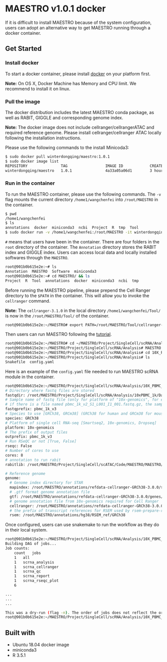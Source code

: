 # MAESTRO v1.0.1 docker

If it is difficult to install MAESTRO because of the system configuration, users can adopt an alternative way to get MAESTRO running through a docker container.

## Get Started

### Install docker

To start a docker container, please install [docker](https://docs.docker.com/install/) on your platform first. 

**Note:** On OS X, Docker Machine has Memory and CPU limit. We recommend to install it on linux.

### Pull the image

The docker distribution includes the latest MAESTRO conda package, as well as RABIT, GIGGLE and corresponding genome index.

**Note:** The docker image does not include cellranger/cellrangerATAC and required reference genome. Please install cellranger/cellranger ATAC locally following the installation instructions.

Please use the following commands to the install Minicoda3:

``` bash
$ sudo docker pull winterdongqing/maestro:1.0.1
$ sudo docker image list
REPOSITORY               TAG                 IMAGE ID            CREATED             SIZE
winterdongqing/maestro   1.0.1               4a33a05a06d1        3 hours ago         8.53GB
```

### Run in the container

To run the MAESTRO container, please use the following commands. The ```-v``` flag mounts the current directory ```/home1/wangchenfei``` into ```/root/MAESTRO``` in the container.

```bash
$ pwd
/home1/wangchenfei
$ ls
annotations  docker  miniconda3  ncbi  Project  R  tmp  Tool
$ sudo docker run -v /home1/wangchenfei:/root/MAESTRO -it winterdongqing/maestro:1.0.1
```

```#``` means that users have been in the container. There are four folders in the  ```root``` directory of the container. The ```Annotation``` directory stores the RABIT index and GIGGLE index. Users can access local data and locally installed softwares through the ```MAESTRO```.

```bash
root@901b0b615e2e:~# ls
Annotation  MAESTRO  Software  miniconda3
root@901b0b615e2e:~# cd MAESTRO/ && ls
Project  R  Tool  annotations  docker  miniconda3  ncbi  tmp
```

Before running the MAESTRO pipeline, please prepend the Cell Ranger directory to the ```$PATH``` in the container. This will allow you to invoke the ```cellranger``` command.

**Note:** The ```cellranger-3.1.0``` in the local directory ```/home1/wangchenfei/Tool/``` is now in the ```/root/MAESTRO/Tool/``` of the container.

```bash
root@901b0b615e2e:~/MAESTRO# export PATH=/root/MAESTRO/Tool/cellranger-3.1.0:$PATH
```

Then users can run MAESTRO following the [tutorial](../example/RNA_infrastructure_10x/RNA_infrastructure_10x.md).
```bash
root@901b0b615e2e:~/MAESTRO# cd ~/MAESTRO/Project/SingleCell/scRNA/Analysis/
root@901b0b615e2e:~/MAESTRO/Project/SingleCell/scRNA/Analysis# MAESTRO init -m scRNA -d 10X_PBMC_1k_docker
root@901b0b615e2e:~/MAESTRO/Project/SingleCell/scRNA/Analysis# cd 10X_PBMC_1k_docker
root@901b0b615e2e:~/MAESTRO/Project/SingleCell/scRNA/Analysis# ls
Snakefile  config.yaml
```

Here is an example of the ```config.yaml``` file needed to run MAESTRO scRNA module in the container.
```bash
root@901b0b615e2e:~/MAESTRO/Project/SingleCell/scRNA/Analysis/10X_PBMC_1k_docker# vi config.yaml
# Directory where fastq files are stored
fastqdir: /root/MAESTRO/Project/SingleCell/scRNA/Analysis/10xPBMC_1k/Data/pbmc_1k_v3_fastqs
# Sample name of fastq file (only for platform of "10x-genomics", for example,
# if there is a file named pbmc_1k_v2_S1_L001_I1_001.fastq.gz, the sample name is "pbmc_1k_v2". )
fastqprefix: pbmc_1k_v3
# Species to use [GRCh38, GRCm38] (GRCh38 for human and GRCm38 for mouse)
species: GRCh38
# Platform of single cell RNA-seq [Smartseq2, 10x-genomics, Dropseq]
platform: 10x-genomics
# The prefix of output files
outprefix: pbmc_1k_v3
# Run RSeQC or not [True, False]
rseqc: False
# Number of cores to use
cores: 8
# annotation to run rabit
rabitlib: /root/MAESTRO/Project/SingleCell/scATAC/Code/MAESTRO/MAESTRO/annotations/Rabit_lib

# Reference genome
genome:
  # Genome index directory for STAR
  mapindex: /root/MAESTRO/annotations/refdata-cellranger-GRCh38-3.0.0/star
  # .gtf format genome annotation file
  gtf: /root/MAESTRO/annotations/refdata-cellranger-GRCh38-3.0.0/genes/genes.gtf
  # genome annotation file from 10x-genomics required for Cell Ranger
  cellranger: /root/MAESTRO/annotations/refdata-cellranger-GRCh38-3.0.0
  # the prefix of transcript references for RSEM used by rsem-prepare-reference
  rsem: /root/MAESTRO/annotations/hg38/RSEM_ref/GRCh38
```

Once configured, users can use snakemake to run the workflow as they do in their local system.

```bash
root@901b0b615e2e:~/MAESTRO/Project/SingleCell/scRNA/Analysis/10X_PBMC_1k_docker# snakemake -np
Building DAG of jobs...
Job counts:
	count	jobs
	1	all
	1	scrna_analysis
	1	scrna_cellranger
	1	scrna_qc
	1	scrna_report
	1	scrna_rseqc_plot
	6

...
...
...

This was a dry-run (flag -n). The order of jobs does not reflect the order of execution.
root@901b0b615e2e:~/MAESTRO/Project/SingleCell/scRNA/Analysis/10X_PBMC_1k_docker# nohup snakemake --cores 10 > 10X_PBMC_1k_docker.out &
```

## Built with
* Ubuntu 18.04 docker image
* miniconda3
* R 3.5.1
